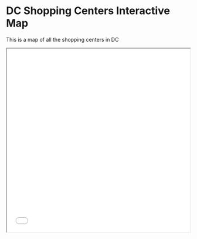 # DC Shopping Centers Interactive Map

This is a map of all the shopping centers in DC

<iframe src = 'dc_shops.html' width = '500' height = '500' ></iframe>

